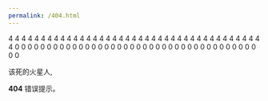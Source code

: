 ```yaml
---
permalink: /404.html
---
```


<!DOCTYPE html>
<html>
<head>
    <meta http-equiv="Content-Type" content="text/html; charset=UTF-8">
    <title>404星系找不到 - qian.blue</title>
    <meta name="viewport" content="width=device-width, initial-scale=1, maximum-scale=1">
    <link rel="stylesheet" href="./assets/css/style.css">
</head>
<body>
<main class="container">
    <span class="particle">4</span>
    <span class="particle">4</span>
    <span class="particle">4</span>
    <span class="particle">4</span>
    <span class="particle">4</span>
    <span class="particle">4</span>
    <span class="particle">4</span>
    <span class="particle">4</span>
    <span class="particle">4</span>
    <span class="particle">4</span>
    <span class="particle">4</span>
    <span class="particle">4</span>
    <span class="particle">4</span>
    <span class="particle">4</span>
    <span class="particle">4</span>
    <span class="particle">4</span>
    <span class="particle">4</span>
    <span class="particle">4</span>
    <span class="particle">4</span>
    <span class="particle">4</span>
    <span class="particle">4</span>
    <span class="particle">4</span>
    <span class="particle">4</span>
    <span class="particle">4</span>
    <span class="particle">4</span>
    <span class="particle">4</span>
    <span class="particle">4</span>
    <span class="particle">4</span>
    <span class="particle">4</span>
    <span class="particle">4</span>
    <span class="particle">4</span>
    <span class="particle">4</span>
    <span class="particle">4</span>
    <span class="particle">4</span>
    <span class="particle">4</span>
    <span class="particle">4</span>
    <span class="particle">4</span>
    <span class="particle">4</span>
    <span class="particle">4</span>
    <span class="particle">4</span>
    <span class="particle">0</span>
    <span class="particle">0</span>
    <span class="particle">0</span>
    <span class="particle">0</span>
    <span class="particle">0</span>
    <span class="particle">0</span>
    <span class="particle">0</span>
    <span class="particle">0</span>
    <span class="particle">0</span>
    <span class="particle">0</span>
    <span class="particle">0</span>
    <span class="particle">0</span>
    <span class="particle">0</span>
    <span class="particle">0</span>
    <span class="particle">0</span>
    <span class="particle">0</span>
    <span class="particle">0</span>
    <span class="particle">0</span>
    <span class="particle">0</span>
    <span class="particle">0</span>
    <span class="particle">0</span>
    <span class="particle">0</span>
    <span class="particle">0</span>
    <span class="particle">0</span>
    <span class="particle">0</span>
    <span class="particle">0</span>
    <span class="particle">0</span>
    <span class="particle">0</span>
    <span class="particle">0</span>
    <span class="particle">0</span>
    <span class="particle">0</span>
    <span class="particle">0</span>
    <span class="particle">0</span>
    <span class="particle">0</span>
    <span class="particle">0</span>
    <span class="particle">0</span>
    <span class="particle">0</span>
    <span class="particle">0</span>
    <span class="particle">0</span>
    <span class="particle">0</span>
    <article class="content">
        <p>该死的火星人,</p>
        <p><strong>404</strong> 错误提示。</p>
        <p>
        </p>
    </article>
</main>
</body>
</html>
